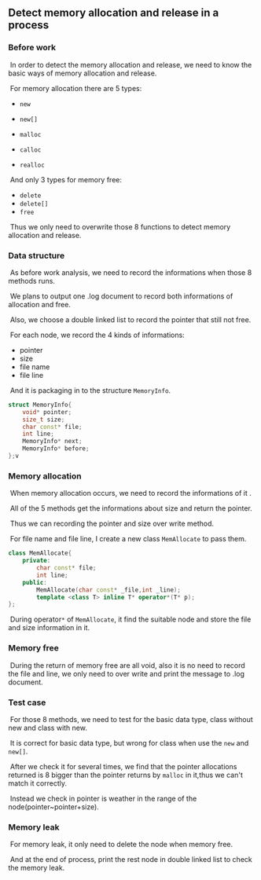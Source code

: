 ## Detect memory allocation and release in a process

### Before work

​	In order to detect the memory allocation and release, we need to know the basic ways of memory allocation and release.

​	For memory allocation there are 5 types:

* `new`
* `new[]`
* `malloc`

* `calloc`

* `realloc`

​    And only 3 types for memory free:

* `delete`
* `delete[]`
* `free`

​    Thus we only need to overwrite those 8 functions to detect memory allocation and release.

### Data structure

​	As before work analysis, we need to record  the informations when those 8 methods  runs.

​	We plans to output one .log document to record both informations of  allocation and free.

​	Also, we choose a double linked list to record the pointer that still not free.

​	For each node, we record the 4 kinds of informations:

* pointer
* size
* file name
* file line

​    And it is packaging in to the structure `MemoryInfo`.

```c++
struct MemoryInfo{
    void* pointer;
    size_t size;
    char const* file;
    int line;
    MemoryInfo* next;
    MemoryInfo* before;
};v
```

### Memory allocation

​	When memory allocation occurs, we need to record the informations of it .

​    All of the 5 methods get the informations about size and return the pointer.

​	Thus we can recording the pointer and size over write method.

​	For file name and file line, I create a new class `MemAllocate` to pass them.

```c++
class MemAllocate{
    private:
        char const* file;
        int line;
    public:
        MemAllocate(char const* _file,int _line);
        template <class T> inline T* operator*(T* p);
};
```

​	During operator`*` of `MemAllocate`, it find the suitable node and store the file and size information in it.

### Memory free

​	During the return of memory free are all void, also it is no need to record the file and line, we only need  to over write and print the message to .log document.

### Test case

​	For those 8 methods, we need to test for the basic data type, class without new and class with new.

​	It is correct for basic data type, but wrong for class when use the `new` and `new[]`.

​	After we check it for several times, we find that the pointer allocations returned is 8 bigger than the pointer returns by `malloc` in it,thus we can't match it correctly.

​	Instead we check in pointer is weather in the range of the node(pointer~pointer+size).

### Memory leak

​	For memory leak, it only need to delete the node when memory free.

​	And at the end of process, print the rest node in double linked list to check the memory leak.



 

